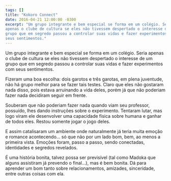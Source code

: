```yaml
---
tags: []
title: "Kokoro Connect"
date: 2016-04-21 12:00:00 -0300
excerpt: "Um grupo integrante e bem especial se forma em um colégio. Seria
apenas o clube de cultura se eles não tivessem despertado o interesse de um
grupo que em segredo passou a controlar suas vidas e fazer experimentos com
seus sentimentos."
---
```


Um grupo integrante e bem especial se forma em um colégio. Seria apenas o
clube de cultura se eles não tivessem despertado o interesse de um grupo
que em segredo passou a controlar suas vidas e fazer experimentos com seus
sentimentos.

Fizeram uma boa escolha: dois garotos e três garotas, em plena juventude,
não há grupo melhor para se fazer tais testes. Claro que eles não gostaram
nada disso, pois estava arruinando a vida deles, porém já que não poderiam
fazer nada decidiram seguir em frente.

Souberam que não poderiam fazer nada quando viam seu professor, possuído,
lhes dando instruções sobre o experimento. Tentaram lutar, mas logo viram
ele desenvolver uma capacidade física sobre humana e ganhar de todos eles.
Restou somente jogar o jogo deles.

E assim catalisaram um ambiente onde naturalmente já teria muita emoção e
romance acontecendo… só que não por um lado bom, bem, ao menos a primeira
vista. Emoções foram, passo a passo, sendo conectadas, identidades e
segredos revelados.

É uma história bonita, talvez possa ser previsível (tal como Madoka que
alguns assistiram já prevendo o final…), mas é bem bonita. Dá para aprender
um bom tanto sobre relacionamentos, amizades, sinceridade, entre outras
coisas com ela.